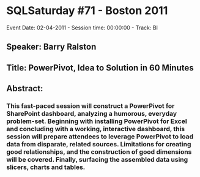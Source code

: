 # SQLSaturday #71 - Boston 2011
Event Date: 02-04-2011 - Session time: 00:00:00 - Track: BI
## Speaker: Barry Ralston
## Title: PowerPivot, Idea to Solution in 60 Minutes
## Abstract:
### This fast-paced session will construct a PowerPivot for SharePoint dashboard, analyzing a humorous, everyday problem-set.  Beginning with installing PowerPivot for Excel and concluding with a working, interactive dashboard, this session will prepare attendees to leverage PowerPivot to load data from disparate, related sources.  Limitations for creating good relationships, and the construction of good dimensions will be covered.  Finally, surfacing the assembled data using slicers, charts and tables.
